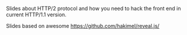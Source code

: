 Slides about HTTP/2 protocol and how you need to hack the front end in current HTTP/1.1 version.



Slides based on awesome https://github.com/hakimel/reveal.js/


